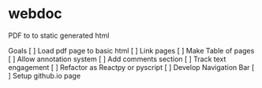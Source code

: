 # webdoc
PDF to to static generated html 

Goals
[ ] Load pdf page to basic html
[ ] Link pages
[ ] Make Table of pages
[ ] Allow annotation system
[ ] Add comments section
[ ] Track text engagement
[ ] Refactor as Reactpy or pyscript
[ ] Develop Navigation Bar
[ ] Setup github.io page
